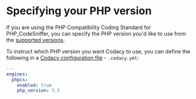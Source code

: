 # Specifying your PHP version

If you are using the PHP Compatibility Coding Standard for PHP_CodeSniffer, you can specify the PHP version you'd like to use from the [supported versions](https://github.com/PHPCompatibility/PHPCompatibility#sniffing-your-code-for-compatibility-with-specific-php-versions).

To instruct which PHP version you want Codacy to use, you can define the following in a [Codacy configuration file](codacy-configuration-file.md) - ```.codacy.yml```:

```yaml
---
engines:
  phpcs:
    enabled: true
    php_version: 5.5
```
